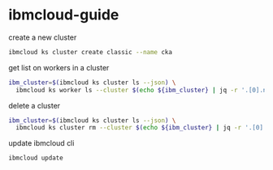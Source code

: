# ibmcloud-guide

create a new cluster
```bash
ibmcloud ks cluster create classic --name cka
```

get list on workers in a cluster
```bash
ibm_cluster=$(ibmcloud ks cluster ls --json) \
  ibmcloud ks worker ls --cluster $(echo ${ibm_cluster} | jq -r '.[0].name')
```

delete a cluster
```bash
ibm_cluster=$(ibmcloud ks cluster ls --json) \
  ibmcloud ks cluster rm --cluster $(echo ${ibm_cluster} | jq -r '.[0].name') -f
```

update ibmcloud cli
```bash
ibmcloud update
```

